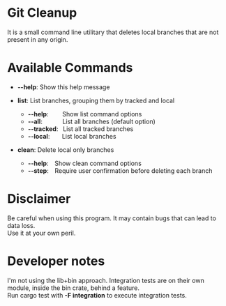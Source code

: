 # Git Cleanup

It is a small command line utilitary that deletes local branches that are not present in any origin.  

# Available Commands

- **--help**: Show this help message
- **list**: List branches, grouping them by tracked and local
  - **--help**:     Show list command options
  - **--all**:       List all branches (default option)
  - **--tracked**:  List all tracked branches
  - **--local**:    List local branches

- **clean**: Delete local only branches
  - **--help**: Show clean command options
  - **--step**: Require user confirmation before deleting each branch

# Disclaimer

Be careful when using this program. It may contain bugs that can lead to data loss.  
Use it at your own peril.

# Developer notes

I'm not using the lib+bin approach. Integration tests are on their own module, inside the bin crate, behind a feature.  
Run cargo test with **-F integration** to execute integration tests. 